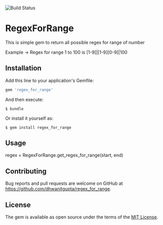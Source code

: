 ![Build Status](https://travis-ci.org/dhwanitgupta/regex_for_range.svg?branch=master)
# RegexForRange

This is simple gem to return all possible regex for range of number

Example -> Regex for range 1 to 100 is [1-9]|[1-9][0-9]|100

## Installation

Add this line to your application's Gemfile:

```ruby
gem 'regex_for_range'
```

And then execute:

    $ bundle

Or install it yourself as:

    $ gem install regex_for_range

## Usage

regex = RegexForRange.get_regex_for_range(start, end)


## Contributing

Bug reports and pull requests are welcome on GitHub at https://github.com/dhwanitgupta/regex_for_range.

## License

The gem is available as open source under the terms of the [MIT License](http://opensource.org/licenses/MIT).

